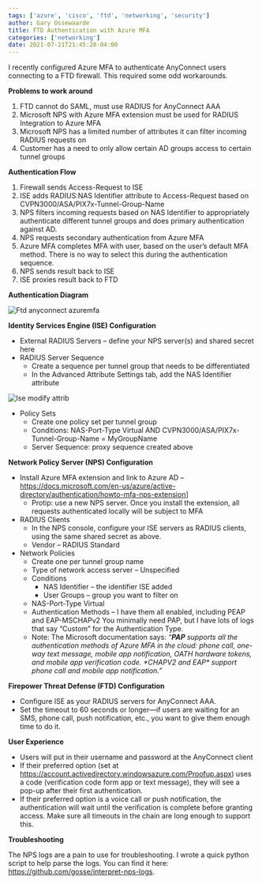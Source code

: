 ```yaml
---
tags: ['azure', 'cisco', 'ftd', 'networking', 'security']
author: Gary Ossewaarde
title: FTD Authentication with Azure MFA
categories: ['networking']
date: 2021-07-21T21:45:28-04:00
---
```


<div class="boldgrid-section"><div class="container"><div class="row"><div class="col-md-12 col-xs-12 col-sm-12">I recently configured Azure MFA to authenticate AnyConnect users connecting to a FTD firewall. This required some odd workarounds.

**Problems to work around**

1. FTD cannot do SAML, must use RADIUS for AnyConnect AAA
2. Microsoft NPS with Azure MFA extension must be used for RADIUS Integration to Azure MFA
3. Microsoft NPS has a limited number of attributes it can filter incoming RADIUS requests on
4. Customer has a need to only allow certain AD groups access to certain tunnel groups

**Authentication Flow**

1. Firewall sends Access-Request to ISE
2. ISE adds RADIUS:NAS Identifier attribute to Access-Request based on CVPN3000/ASA/PIX7x-Tunnel-Group-Name
3. NPS filters incoming requests based on NAS Identifier to appropriately authenticate different tunnel groups and does primary authentication against AD.
4. NPS requests secondary authentication from Azure MFA
5. Azure MFA completes MFA with user, based on the user’s default MFA method. There is no way to select this during the authentication sequence.
6. NPS sends result back to ISE
7. ISE proxies result back to FTD

**Authentication Diagram**

![Ftd anyconnect azuremfa](https://www.next-hop-self.com/wp-content/uploads/2021/07/ftd-anyconnect-azuremfa.png "ftd-anyconnect-azuremfa.png")

**Identity Services Engine (ISE) Configuration**

- External RADIUS Servers – define your NPS server(s) and shared secret here
- RADIUS Server Sequence 
    - Create a sequence per tunnel group that needs to be differentiated
    - In the Advanced Attribute Settings tab, add the NAS Identifier attribute

![Ise modify attrib](https://www.next-hop-self.com/wp-content/uploads/2021/07/ise-modify-attrib.png "ise-modify-attrib.png")

- Policy Sets 
    - Create one policy set per tunnel group
    - Conditions: NAS-Port-Type Virtual AND CVPN3000/ASA/PIX7x-Tunnel-Group-Name = MyGroupName
    - Server Sequence: proxy sequence created above

**Network Policy Server (NPS) Configuration**

- Install Azure MFA extension and link to Azure AD – <https://docs.microsoft.com/en-us/azure/active-directory/authentication/howto-mfa-nps-extension>\] 
    - Protip: use a new NPS server. Once you install the extension, all requests authenticated locally will be subject to MFA
- RADIUS Clients 
    - In the NPS console, configure your ISE servers as RADIUS clients, using the same shared secret as above.
    - Vendor – RADIUS Standard
- Network Policies 
    - Create one per tunnel group name
    - Type of network access server – Unspecified
    - Conditions 
        - NAS Identifier – the identifier ISE added
        - User Groups – group you want to filter on
    - NAS-Port-Type Virtual
    - Authentication Methods – I have them all enabled, including PEAP and EAP-MSCHAPv2 You minimally need PAP, but I have lots of logs that say “Custom” for the Authentication Type.
    - Note: The Microsoft documentation says: *“**PAP** supports all the authentication methods of Azure MFA in the cloud: phone call, one-way text message, mobile app notification, OATH hardware tokens, and mobile app verification code. \*CHAPV2 and EAP\* support phone call and mobile app notification.”*

**Firepower Threat Defense (FTD) Configuration**

- Configure ISE as your RADIUS servers for AnyConnect AAA.
- Set the timeout to 60 seconds or longer—if users are waiting for an SMS, phone call, push notification, etc., you want to give them enough time to do it.

**User Experience**

- Users will put in their username and password at the AnyConnect client
- If their preferred option (set at <https://account.activedirectory.windowsazure.com/Proofup.aspx>) uses a code (verification code form app or text message), they will see a pop-up after their first authentication.
- If their preferred option is a voice call or push notification, the authentication will wait until the verification is complete before granting access. Make sure all timeouts in the chain are long enough to support this.

**Troubleshooting**

The NPS logs are a pain to use for troubleshooting. I wrote a quick python script to help parse the logs. You can find it here: <https://github.com/gosse/interpret-nps-logs>.

</div></div></div></div>